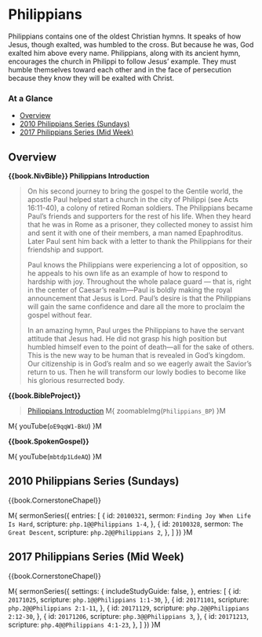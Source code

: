 # Philippians

Philippians contains one of the oldest Christian hymns. It speaks of
how Jesus, though exalted, was humbled to the cross. But because he
was, God exalted him above every name. Philippians, along with its
ancient hymn, encourages the church in Philippi to follow Jesus’
example. They must humble themselves toward each other and in the face
of persecution because they know they will be exalted with Christ.


### At a Glance

- [Overview](#overview)
- [2010 Philippians Series (Sundays)](#2010-philippians-series-sundays)
- [2017 Philippians Series (Mid Week)](#2017-philippians-series-mid-week)


## Overview

**{{book.NivBible}} Philippians Introduction**

> On his second journey to bring the gospel to the Gentile world, the
> apostle Paul helped start a church in the city of Philippi (see Acts
> 16:11-40), a colony of retired Roman soldiers. The Philippians became
> Paul’s friends and supporters for the rest of his life. When they
> heard that he was in Rome as a prisoner, they collected money to
> assist him and sent it with one of their members, a man named
> Epaphroditus. Later Paul sent him back with a letter to thank the
> Philippians for their friendship and support.
> 
> Paul knows the Philippians were experiencing a lot of opposition, so
> he appeals to his own life as an example of how to respond to hardship
> with joy. Throughout the whole palace guard — that is, right in the
> center of Caesar’s realm—Paul is boldly making the royal announcement
> that Jesus is Lord. Paul’s desire is that the Philippians will gain
> the same confidence and dare all the more to proclaim the gospel
> without fear.
> 
> In an amazing hymn, Paul urges the Philippians to have the servant
> attitude that Jesus had. He did not grasp his high position but
> humbled himself even to the point of death—all for the sake of
> others. This is the new way to be human that is revealed in God’s
> kingdom. Our citizenship is in God’s realm and so we eagerly await the
> Savior’s return to us. Then he will transform our lowly bodies to
> become like his glorious resurrected body.


**{{book.BibleProject}}**

> [Philippians Introduction](https://bibleproject.com/explore/video/philippians/)
M{ zoomableImg(`Philippians_BP`) }M

M{ youTube(`oE9qqW1-BkU`) }M



**{{book.SpokenGospel}}**

M{ youTube(`mbtdp1LdeAQ`) }M



## 2010 Philippians Series (Sundays)

{{book.CornerstoneChapel}}

M{ sermonSeries({
  entries: [
    { id: `20100321`, sermon: `Finding Joy When Life Is Hard`, scripture: `php.1@@Philippians 1-4`, },
    { id: `20100328`, sermon: `The Great Descent`,             scripture: `php.2@@Philippians 2`,   },
  ]
}) }M


## 2017 Philippians Series (Mid Week)

{{book.CornerstoneChapel}}

M{ sermonSeries({
  settings: {
    includeStudyGuide: false,
  },
  entries: [
    { id: `20171025`, scripture: `php.1@@Philippians 1:1-30`,  },
    { id: `20171101`, scripture: `php.2@@Philippians 2:1-11`,  },
    { id: `20171129`, scripture: `php.2@@Philippians 2:12-30`, },
    { id: `20171206`, scripture: `php.3@@Philippians 3`,       },
    { id: `20171213`, scripture: `php.4@@Philippians 4:1-23`,  },
  ]
}) }M
